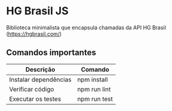 # HG Brasil JS

Biblioteca minimalista que encapsula chamadas da API HG Brasil (https://hgbrasil.com/)

## Comandos importantes

| Descrição             | Comando      |
| --------------------- | ------------ |
| Instalar dependências | npm install  |
| Verificar código      | npm run lint |
| Executar os testes    | npm run test |
